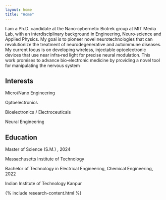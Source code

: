 ```yaml
---
layout: home
title: "Home"
---
```

I am a Ph.D. candidate at the Nano‑cybernetic Biotrek group at MIT Media Lab, with an interdisciplinary background in Engineering, Neuro‑science and Applied Physics. My goal is to pioneer novel neurotechnologies that can revolutionize the treatment of neurodegenerative and autoimmune diseases. My current focus is on developing wireless, injectable optoelectronic devices that use near infra‑red light for precise neural modulation. This work promises to advance bio‑electronic medicine by providing a novel tool for manipulating the nervous system

## Interests

<i class="fa fa-book"></i> Micro/Nano Engineering

<i class="fa fa-book"></i> Optoelectronics

<i class="fa fa-book"></i> Bioelectronics / Electroceuticals

<i class="fa fa-book"></i> Neural Engineering

## Education

<i class="fa fa-graduation-cap"></i> Master of Science (S.M.) , 2024

Massachusetts Institute of Technology

<i class="fa fa-graduation-cap"></i> Bachelor of Technology in Electrical Engineering, Chemical Engineering, 2022

Indian Institute of Technology Kanpur

{% include research-content.html %}


